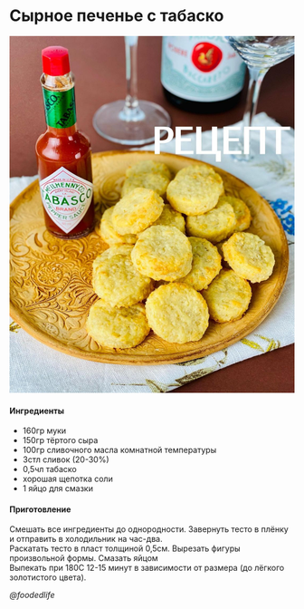 ﻿---
image: ../../pics/178387039_1116898635472798_3834828181319297055_n%20%281%29.jpg
---
# Сырное печенье с табаско

![Сырное печенье с табаско](../../pics/178387039_1116898635472798_3834828181319297055_n%20%281%29.jpg)

#### Ингредиенты

* 160гр муки
* 150гр тёртого сыра
* 100гр сливочного масла комнатной температуры
* 3стл сливок \(20-30%\)
* 0,5чл табаско
* хорошая щепотка соли
* 1 яйцо для смазки

#### Приготовление

Смешать все ингредиенты до однородности. Завернуть тесто в плёнку и отправить в холодильник на час-два.  
Раскатать тесто в пласт толщиной 0,5см. Вырезать фигуры произвольной формы. Смазать яйцом  
Выпекать при 180С 12-15 минут в зависимости от размера \(до лёгкого золотистого цвета\).

*@foodedlife*
